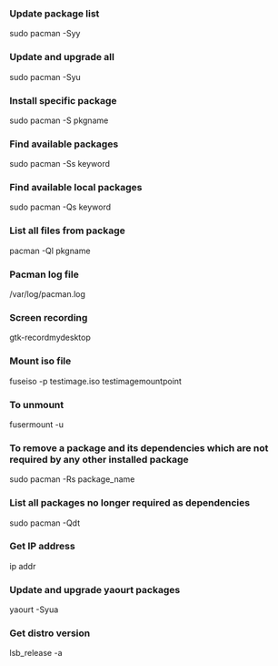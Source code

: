 ### Update package list
sudo pacman -Syy

### Update and upgrade all	
sudo pacman -Syu	

### Install specific package	
sudo pacman -S pkgname

### Find available packages
sudo pacman -Ss keyword	

### Find available local packages
sudo pacman -Qs keyword

### List all files from package	
pacman -Ql pkgname

### Pacman log file
/var/log/pacman.log

### Screen recording
gtk-recordmydesktop

### Mount iso file
fuseiso -p  testimage.iso testimagemountpoint

### To unmount
fusermount -u <mountpoint>
  
### To remove a package and its dependencies which are not required by any other installed package
sudo pacman -Rs package_name

### List all packages no longer required as dependencies
sudo pacman -Qdt

### Get IP address
ip addr

### Update and upgrade yaourt packages
yaourt -Syua

### Get distro version
lsb_release -a
